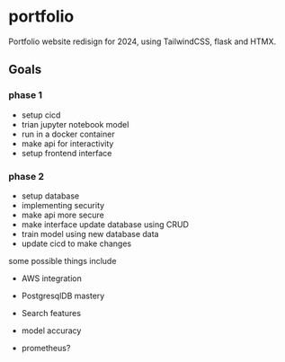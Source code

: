 # portfolio
Portfolio website redisign for 2024, using TailwindCSS, flask and HTMX.


## Goals
### phase 1
- setup cicd
- trian jupyter notebook model
- run in a docker container
- make api for interactivity
- setup frontend interface 

### phase 2
- setup database
- implementing security
- make api more secure
- make interface update database using CRUD
- train model using new database data
- update cicd to make changes


some possible things include 
- AWS integration
- PostgresqlDB mastery
- Search features
- model accuracy

- prometheus? 
